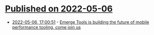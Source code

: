 # [Published on 2022-05-06](index.md)

* [2022-05-06, 17:00:51](https://news.ycombinator.com/item?id=31287431) - [Emerge Tools is building the future of mobile performance tooling, come join us](https://www.workatastartup.com/jobs/47879)
